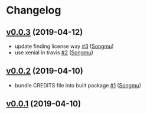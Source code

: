 # Changelog

## [v0.0.3](https://github.com/Songmu/gocredits/compare/v0.0.2...v0.0.3) (2019-04-12)

* update finding license way [#3](https://github.com/Songmu/gocredits/pull/3) ([Songmu](https://github.com/Songmu))
* use xenial in travis [#2](https://github.com/Songmu/gocredits/pull/2) ([Songmu](https://github.com/Songmu))

## [v0.0.2](https://github.com/Songmu/gocredits/compare/v0.0.1...v0.0.2) (2019-04-10)

* bundle CREDITS file into built package [#1](https://github.com/Songmu/gocredits/pull/1) ([Songmu](https://github.com/Songmu))

## [v0.0.1](https://github.com/Songmu/gocredits/compare/c60a0691deb4...v0.0.1) (2019-04-10)


